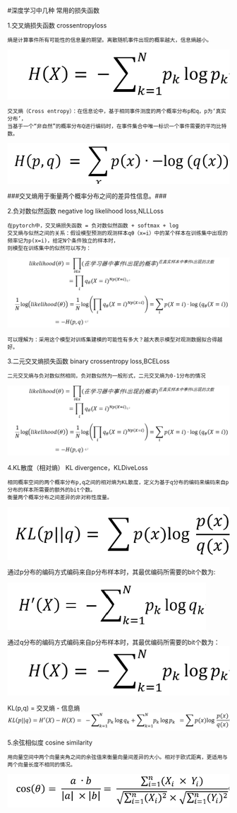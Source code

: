 #深度学习中几种 常用的损失函数

1.交叉熵损失函数 crossentropyloss

    熵是计算事件所有可能性的信息量的期望。离散随机事件出现的概率越大，信息熵越小。
  
  ![image](https://github.com/zk19971101/Loss-function/blob/main/images/entropy.png?raw=true)
  
    交叉熵（Cross entropy）：在信息论中，基于相同事件测度的两个概率分布p和q，p为‘真实分布’，
    当基于一个“非自然”的概率分布Q进行编码时，在事件集合中唯一标识一个事件需要的平均比特数。
  ![image](https://github.com/zk19971101/Loss-function/blob/main/images/cross_entropy.png?raw=true)
  
  ###交叉熵用于衡量两个概率分布之间的差异性信息。###

2.负对数似然函数 negative log likelihood loss,NLLLoss

    在pytorch中，交叉熵损失函数 = 负对数似然函数 + softmax + log
    交叉熵与似然之间的关系：假设模型预测的观测样本qθ（x=i）中的某个样本在训练集中出现的频率记为p(x=i)，给定N个条件独立的样本时，
    则模型在训练集中的似然可以写为：
   ![image](https://github.com/zk19971101/Loss-function/blob/main/images/%E4%BA%A4%E5%8F%89%E7%86%B5%E4%B8%8E%E8%B4%9F%E5%AF%B9%E6%95%B0%E4%BC%BC%E7%84%B6.png?raw=true)
   
    可以理解为：采用这个模型对训练集建模的可能性有多大？越大表示模型对观测数据拟合得越好。

3.二元交叉熵损失函数 binary crossentropy loss,BCELoss
 
    二元交叉熵与负对数似然相同，负对数似然为一般形式，二元交叉熵为0-1分布的情况
  ![image](https://github.com/zk19971101/Loss-function/blob/main/images/%E4%BA%A4%E5%8F%89%E7%86%B5%E4%B8%8E%E8%B4%9F%E5%AF%B9%E6%95%B0%E4%BC%BC%E7%84%B6.png?raw=true)
  
4.KL散度（相对熵） KL divergence，KLDiveLoss

    相同概率空间的两个概率分布p,q之间的相对熵为KL散度，定义为基于q分布的编码来编码来自p分布的样本所需要的额外的bit个数。
    衡量两个概率分布之间差异的非对称性度量。
   ![image](https://github.com/zk19971101/Loss-function/blob/main/images/KL_divegence.png?raw=true)
   
   通过p分布的编码方式编码来自p分布样本时，其最优编码所需要的bit个数为:
   
   ![image](https://github.com/zk19971101/Loss-function/blob/main/images/%E4%BF%A1%E6%81%AF%E7%86%B5.png?raw=true)
   
   通过q分布的编码方式编码来自p分布样本时，其最优编码所需要的bit个数为：
   ![image](https://github.com/zk19971101/Loss-function/blob/main/images/entropy.png?raw=true)
   
   KL(p,q) = 交叉熵 - 信息熵
   ![image](https://github.com/zk19971101/Loss-function/blob/main/images/kl%E6%95%A3%E5%BA%A6.png?raw=true)
   
5.余弦相似度 cosine similarity

    用向量空间中两个向量夹角之间的余弦值来衡量向量间差异的大小。相对于欧式距离，更适用与两个向量长度不相同的情况。
   ![image](https://github.com/zk19971101/Loss-function/blob/main/images/cosine_similarity.png?raw=true)
